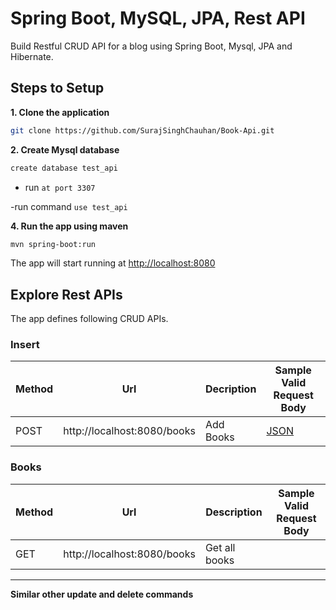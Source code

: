 # Spring Boot, MySQL, JPA, Rest API
Build Restful CRUD API for a blog using Spring Boot, Mysql, JPA and Hibernate.

## Steps to Setup

**1. Clone the application**

```bash
git clone https://github.com/SurajSinghChauhan/Book-Api.git
```

**2. Create Mysql database**
```bash
create database test_api
```
- run `at port 3307`

-run command `use test_api`

**4. Run the app using maven**

```bash
mvn spring-boot:run
```
The app will start running at <http://localhost:8080>

## Explore Rest APIs

The app defines following CRUD APIs.

### Insert

| Method | Url | Decription | Sample Valid Request Body | 
| ------ | --- | ---------- | --------------------------- |
| POST   | http://localhost:8080/books | Add Books | [JSON](#signup) |

### Books

| Method | Url | Description | Sample Valid Request Body |
| ------ | --- | ----------- | ------------------------- |
| GET    | http://localhost:8080/books | Get all books | |

___________________________________________________________________________________________________

**Similar other update and delete commands**
